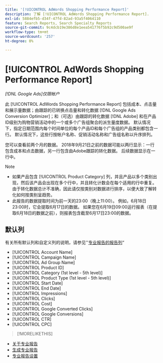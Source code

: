 ```yaml
---
title: '[!UICONTROL AdWords Shopping Performance Report]'
description: 了解 [!UICONTROL AdWords Shopping Performance Report].
exl-id: 5884efb5-d34f-47fd-82ad-93a5f4064110
feature: Search Reports, Search Specialty Reports
source-git-commit: 9c4dcb19e386d8e1eea541776f5b92c9d500ae9f
workflow-type: tm+mt
source-wordcount: '257'
ht-degree: 0%

---
```


# [!UICONTROL AdWords Shopping Performance Report]

*[!DNL Google Ads]仅限帐户*

此 [!UICONTROL AdWords Shopping Performance Report] 包括成本、点击量和展示量数据；由跟踪的已转换点击量和转化数据 [!DNL Google Ads Conversion Optimizer]；和（可选）由跟踪的转化数据 [!DNL Adobe] 和在产品ID级别为购物营销活动中的一个或多个广告组聚合的派生量度数据。 默认情况下，指定日期范围内每个时间单位的每个产品ID和每个广告组的产品类别都包含一行。 默认情况下，这些行按帐户名称、促销活动名称和广告组名称以升序排列。

您可以查看前两个月的数据。 2018年9月21日之前的数据可能以两行显示：一行包含成本和点击数据，另一行包含由Adobe跟踪的转化数据。 后续数据显示在一行中。

>[!NOTE]
>
>* 如果产品包含 [!UICONTROL Product Category] 列，并且产品以多个类别出现，然后该产品会出现在多个行中，并且转化计数会在每个适用的行中重复。 由于转化数据总计不准确，因此请仅按类别对数据进行排序，以便大致了解转化如何按类别呈趋势。
>* 此报告的数据提取时间为前一天的23:00（晚上11:00）。 例如，6月18日23:00时，它会提取6月17日的数据。 如果您在6月19日09:00运行报表（在提取6月18日的数据之前），则报表包含截至6月17日23:00的数据。

## 默认列

有关所有默认列和自定义列的说明，请参见&#39;&#39;[专业报告的报告列](specialty-report-columns.md)“

* [!UICONTROL Account Name]
* [!UICONTROL Campaign Name]
* [!UICONTROL Ad Group Name]
* [!UICONTROL Product ID]
* [!UICONTROL Category (1st level - 5th level)]
* [!UICONTROL Product Type (1st level - 5th level)]
* [!UICONTROL Start Date]
* [!UICONTROL End Date]
* [!UICONTROL Impressions]
* [!UICONTROL Clicks]
* [!UICONTROL Cost]
* [!UICONTROL Google Converted Clicks]
* [!UICONTROL Google Conversions]
* [!UICONTROL CTR]
* [!UICONTROL CPC]

>[!MORELIKETHIS]
>
* [关于专业报告](specialty-report-about.md)
* [生成专业报告](specialty-report-generate.md)
* [专业报告设置](specialty-report-settings.md)
